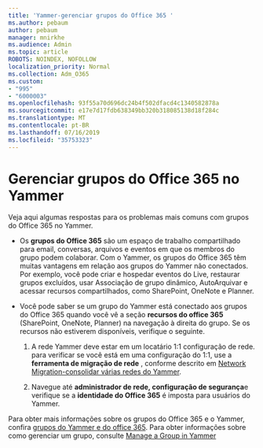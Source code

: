 ```yaml
---
title: 'Yammer-gerenciar grupos do Office 365 '
ms.author: pebaum
author: pebaum
manager: mnirkhe
ms.audience: Admin
ms.topic: article
ROBOTS: NOINDEX, NOFOLLOW
localization_priority: Normal
ms.collection: Adm_O365
ms.custom:
- "995"
- "6000003"
ms.openlocfilehash: 93f55a70d696dc24b4f502dfacd4c1340582878a
ms.sourcegitcommit: e17e7d17fdb638349bb320b318085138d18f284c
ms.translationtype: MT
ms.contentlocale: pt-BR
ms.lasthandoff: 07/16/2019
ms.locfileid: "35753323"
---
```

# <a name="manage-office-365-groups-in-yammer"></a>Gerenciar grupos do Office 365 no Yammer

Veja aqui algumas respostas para os problemas mais comuns com grupos do Office 365 no Yammer.

* Os **grupos do Office 365** são um espaço de trabalho compartilhado para email, conversas, arquivos e eventos em que os membros do grupo podem colaborar. Com o Yammer, os grupos do Office 365 têm muitas vantagens em relação aos grupos do Yammer não conectados. Por exemplo, você pode criar e hospedar eventos do Live, restaurar grupos excluídos, usar Associação de grupo dinâmico, AutoArquivar e acessar recursos compartilhados, como SharePoint, OneNote e Planner.

* Você pode saber se um grupo do Yammer está conectado aos grupos do Office 365 quando você vê a seção **recursos do office 365** (SharePoint, OneNote, Planner) na navegação à direita do grupo. Se os recursos não estiverem disponíveis, verifique o seguinte.

  1. A rede Yammer deve estar em um locatário 1:1 configuração de rede. para verificar se você está em uma configuração do 1:1, use a **ferramenta de migração de rede** , conforme descrito em [Network Migration-consolidar várias redes do Yammer](https://docs.microsoft.com/yammer/configure-your-yammer-network/consolidate-multiple-yammer-networks).

  2. Navegue até **administrador de rede, configuração de segurança**e verifique se a **identidade do Office 365** é imposta para usuários do Yammer.

Para obter mais informações sobre os grupos do Office 365 e o Yammer, confira [grupos do Yammer e do office 365](https://docs.microsoft.com/en-us/yammer/manage-yammer-groups/yammer-and-office-365-groups?redirectSourcePath=%252fen-us%252farticle%252fYammer-and-Office-365-Groups-d8c239dc-a48b-47ab-b85e-6b4b8191a869). Para obter informações sobre como gerenciar um grupo, consulte [Manage a Group in Yammer](https://support.office.com/article/Manage-a-group-in-Yammer-6e05c6d6-5548-4c88-89cd-e6757a514ef2)
